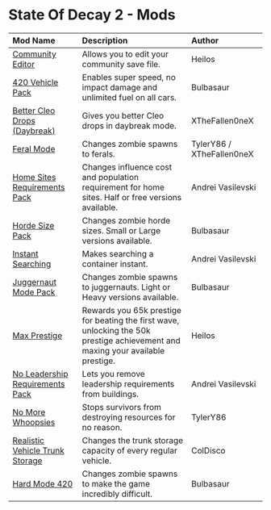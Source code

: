 # State Of Decay 2 - Mods

| **Mod Name** | **Description** | **Author** |
| :----------- | :-------------- | :--------- |
| [Community Editor](https://github.com/JDimensional/SOD2-Mods/raw/master/Community%20Editor.zip) | Allows you to edit your community save file. | Heilos |
| [420 Vehicle Pack](https://github.com/JDimensional/SOD2-Mods/raw/master/420%20Vehicle%20Pack.zip) | Enables super speed, no impact damage and unlimited fuel on all cars. | Bulbasaur |
| [Better Cleo Drops (Daybreak)](https://github.com/JDimensional/SOD2-Mods/raw/master/Better%20Cleo%20Drops%20(Daybreak).zip) | Gives you better Cleo drops in daybreak mode. | XTheFallen0neX |
| [Feral Mode](https://github.com/JDimensional/SOD2-Mods/raw/master/Feral%20Mode.zip) | Changes zombie spawns to ferals. | TylerY86 / XTheFallen0neX |
| [Home Sites Requirements Pack](https://github.com/JDimensional/SOD2-Mods/raw/master/Home%20Sites%20Requirements%20Pack.zip) | Changes influence cost and population requirement for home sites. Half or free versions available. | Andrei Vasilevski |
| [Horde Size Pack](https://github.com/JDimensional/SOD2-Mods/raw/master/Horde%20Size%20Pack.zip) | Changes zombie horde sizes. Small or Large versions available. | Bulbasaur |
| [Instant Searching](https://github.com/JDimensional/SOD2-Mods/raw/master/Instant%20Searching.zip) | Makes searching a container instant. | Andrei Vasilevski |
| [Juggernaut Mode Pack](https://github.com/JDimensional/SOD2-Mods/raw/master/Juggernaut%20Mode%20Pack.zip) | Changes zombie spawns to juggernauts. Light or Heavy versions available. | Bulbasaur |
| [Max Prestige](https://github.com/JDimensional/SOD2-Mods/raw/master/Max%20Prestige.zip) | Rewards you 65k prestige for beating the first wave, unlocking the 50k prestige achievement and maxing your available prestige. | Heilos |
| [No Leadership Requirements Pack](https://github.com/JDimensional/SOD2-Mods/raw/master/No%20Leadership%20Requirements%20Pack.zip) | Lets you remove leadership requirements from buildings. | Andrei Vasilevski |
| [No More Whoopsies](https://github.com/JDimensional/SOD2-Mods/raw/master/No%20More%20Whoopsies.zip) | Stops survivors from destroying resources for no reason. | TylerY86 |
| [Realistic Vehicle Trunk Storage](https://github.com/JDimensional/SOD2-Mods/raw/master/Realistic%20Vehicle%20Trunk%20Storage.zip) | Changes the trunk storage capacity of every regular vehicle. | ColDisco |
| [Hard Mode 420](https://github.com/JDimensional/SOD2-Mods/raw/master/Hard%20Mode%20420.zip) | Changes zombie spawns to make the game incredibly difficult. | Bulbasaur |
